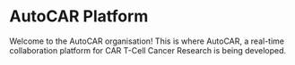 # AutoCAR Platform

Welcome to the AutoCAR organisation! This is where AutoCAR, a real-time collaboration platform for CAR T-Cell Cancer Research is being developed.
